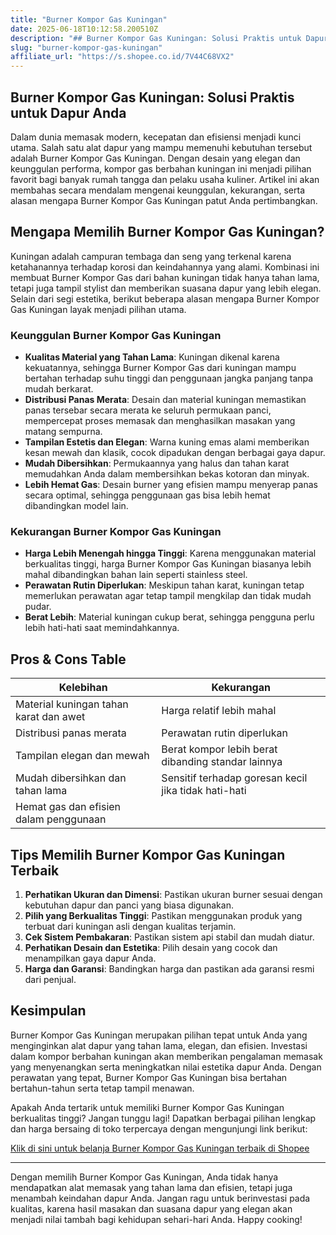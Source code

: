 ```yaml
---
title: "Burner Kompor Gas Kuningan"
date: 2025-06-18T10:12:58.200510Z
description: "## Burner Kompor Gas Kuningan: Solusi Praktis untuk Dapur Anda..."
slug: "burner-kompor-gas-kuningan"
affiliate_url: "https://s.shopee.co.id/7V44C68VX2"
---
```

## Burner Kompor Gas Kuningan: Solusi Praktis untuk Dapur Anda

Dalam dunia memasak modern, kecepatan dan efisiensi menjadi kunci utama. Salah satu alat dapur yang mampu memenuhi kebutuhan tersebut adalah Burner Kompor Gas Kuningan. Dengan desain yang elegan dan keunggulan performa, kompor gas berbahan kuningan ini menjadi pilihan favorit bagi banyak rumah tangga dan pelaku usaha kuliner. Artikel ini akan membahas secara mendalam mengenai keunggulan, kekurangan, serta alasan mengapa Burner Kompor Gas Kuningan patut Anda pertimbangkan.

## Mengapa Memilih Burner Kompor Gas Kuningan?

Kuningan adalah campuran tembaga dan seng yang terkenal karena ketahanannya terhadap korosi dan keindahannya yang alami. Kombinasi ini membuat Burner Kompor Gas dari bahan kuningan tidak hanya tahan lama, tetapi juga tampil stylist dan memberikan suasana dapur yang lebih elegan. Selain dari segi estetika, berikut beberapa alasan mengapa Burner Kompor Gas Kuningan layak menjadi pilihan utama.

### Keunggulan Burner Kompor Gas Kuningan

- **Kualitas Material yang Tahan Lama**: Kuningan dikenal karena kekuatannya, sehingga Burner Kompor Gas dari kuningan mampu bertahan terhadap suhu tinggi dan penggunaan jangka panjang tanpa mudah berkarat.
- **Distribusi Panas Merata**: Desain dan material kuningan memastikan panas tersebar secara merata ke seluruh permukaan panci, mempercepat proses memasak dan menghasilkan masakan yang matang sempurna.
- **Tampilan Estetis dan Elegan**: Warna kuning emas alami memberikan kesan mewah dan klasik, cocok dipadukan dengan berbagai gaya dapur.
- **Mudah Dibersihkan**: Permukaannya yang halus dan tahan karat memudahkan Anda dalam membersihkan bekas kotoran dan minyak.
- **Lebih Hemat Gas**: Desain burner yang efisien mampu menyerap panas secara optimal, sehingga penggunaan gas bisa lebih hemat dibandingkan model lain.

### Kekurangan Burner Kompor Gas Kuningan

- **Harga Lebih Menengah hingga Tinggi**: Karena menggunakan material berkualitas tinggi, harga Burner Kompor Gas Kuningan biasanya lebih mahal dibandingkan bahan lain seperti stainless steel.
- **Perawatan Rutin Diperlukan**: Meskipun tahan karat, kuningan tetap memerlukan perawatan agar tetap tampil mengkilap dan tidak mudah pudar.
- **Berat Lebih**: Material kuningan cukup berat, sehingga pengguna perlu lebih hati-hati saat memindahkannya.

## Pros & Cons Table

| Kelebihan                                              | Kekurangan                                            |
|--------------------------------------------------------|--------------------------------------------------------|
| Material kuningan tahan karat dan awet                | Harga relatif lebih mahal                            |
| Distribusi panas merata                                | Perawatan rutin diperlukan                            |
| Tampilan elegan dan mewah                              | Berat kompor lebih berat dibanding standar lainnya   |
| Mudah dibersihkan dan tahan lama                       | Sensitif terhadap goresan kecil jika tidak hati-hati  |
| Hemat gas dan efisien dalam penggunaan                 |                                                     |

## Tips Memilih Burner Kompor Gas Kuningan Terbaik

1. **Perhatikan Ukuran dan Dimensi**: Pastikan ukuran burner sesuai dengan kebutuhan dapur dan panci yang biasa digunakan.
2. **Pilih yang Berkualitas Tinggi**: Pastikan menggunakan produk yang terbuat dari kuningan asli dengan kualitas terjamin.
3. **Cek Sistem Pembakaran**: Pastikan sistem api stabil dan mudah diatur.
4. **Perhatikan Desain dan Estetika**: Pilih desain yang cocok dan menampilkan gaya dapur Anda.
5. **Harga dan Garansi**: Bandingkan harga dan pastikan ada garansi resmi dari penjual.

## Kesimpulan

Burner Kompor Gas Kuningan merupakan pilihan tepat untuk Anda yang menginginkan alat dapur yang tahan lama, elegan, dan efisien. Investasi dalam kompor berbahan kuningan akan memberikan pengalaman memasak yang menyenangkan serta meningkatkan nilai estetika dapur Anda. Dengan perawatan yang tepat, Burner Kompor Gas Kuningan bisa bertahan bertahun-tahun serta tetap tampil menawan.

Apakah Anda tertarik untuk memiliki Burner Kompor Gas Kuningan berkualitas tinggi? Jangan tunggu lagi! Dapatkan berbagai pilihan lengkap dan harga bersaing di toko terpercaya dengan mengunjungi link berikut:

[Klik di sini untuk belanja Burner Kompor Gas Kuningan terbaik di Shopee](https://s.shopee.co.id/7V44C68VX2)

---

Dengan memilih Burner Kompor Gas Kuningan, Anda tidak hanya mendapatkan alat memasak yang tahan lama dan efisien, tetapi juga menambah keindahan dapur Anda. Jangan ragu untuk berinvestasi pada kualitas, karena hasil masakan dan suasana dapur yang elegan akan menjadi nilai tambah bagi kehidupan sehari-hari Anda. Happy cooking!